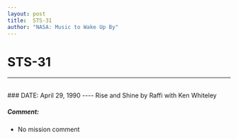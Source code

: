 ```yaml
---
layout: post
title:  STS-31
author: "NASA: Music to Wake Up By"
---
```


# STS-31
----
<br/>
### DATE: April 29, 1990
----
Rise and Shine by Raffi with Ken Whiteley

##### Comment:
* No mission comment
